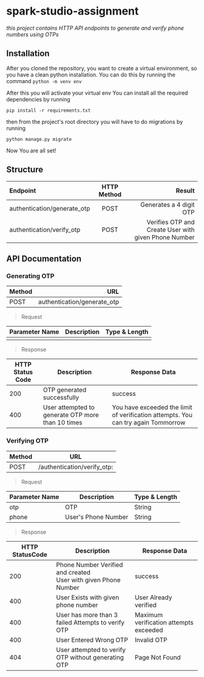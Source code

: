 # spark-studio-assignment
*this project contains HTTP API endpoints to generate and verify phone numbers using OTPs*
## Installation
After you cloned the repository, you want to create a virtual environment, so you have a clean python installation. You can do this by running the command
`python -m venv env`

After this you will activate your virtual env
You can install all the required dependencies by running

`pip install -r requirements.txt`

then from the project's root directory you will have to do migrations by running

`python manage.py migrate`

Now You are all set!
## Structure

| Endpoint                    | HTTP Method | Result                                                 |
| :---                        |    :----:   |          ---:                                          |
| authentication/generate_otp | POST        |Generates a 4 digit OTP                                 |
| authentication/verify_otp   | POST        | Verifies OTP and Create User with given Phone Number   |

## API Documentation

### Generating OTP

| Method | URL                           |
| :---   |    ---:                       |       
| POST   | authentication/generate_otp   |

> Request

| Parameter Name              | Description | Type & Length                                          |
| :---                        |    :----:   |          ---:                                          |
|                             |             |                                                        |

> Response

| HTTP Status Code      | Description                           | Response Data            | 
| ---                   |    ----                               |         --              |
|    200                |   OTP generated successfully          |            success      |  
|  400  | User attempted to generate OTP more than 10 times     |  You have exceeded the limit of verification attempts. You can try again Tommorrow |


### Verifying OTP

| Method | URL                           |
| ---   |    ---                         |       
| POST   | /authentication/verify_otp:   |

> Request

| Parameter Name             | Description              | Type & Length                                        |
| ---                        |    ----                  |          ---                                         |
|    otp                     |    OTP                   |       String                                         |
|    phone                   |    User's Phone Number   |       String                                         |

> Response

| HTTP StatusCode | Description |     Response Data     | 
| ---              |    ----  |        --                 |
|    200           |   Phone Number Verified and created <br /> User with given Phone Number    |       success   | 
|    400                 |    User Exists with given phone number            |  User Already verified |
|    400        |   User has more than 3 failed  Attempts to verify OTP      |  Maximum verification attempts exceeded |
|    400                 |    User Entered Wrong OTP           |  Invalid OTP |
|    404                |    User attempted to verify OTP without generating OTP         |  Page Not Found|
